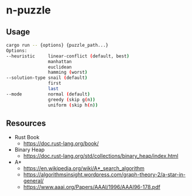 # n-puzzle

## Usage

```bash
cargo run -- {options} {puzzle_path...}
Options:
--heuristic     linear-conflict (default, best)
                manhattan
                euclidean
                hamming (worst)
--solution-type snail (default)
                first
                last
--mode          normal (default)
                greedy (skip g(n))
                uniform (skip h(n))
```

## Resources

* Rust Book
    * https://doc.rust-lang.org/book/
* Binary Heap
    * https://doc.rust-lang.org/std/collections/binary_heap/index.html
* A*
    * https://en.wikipedia.org/wiki/A*_search_algorithm
    * https://algorithmsinsight.wordpress.com/graph-theory-2/a-star-in-general/
    * https://www.aaai.org/Papers/AAAI/1996/AAAI96-178.pdf
